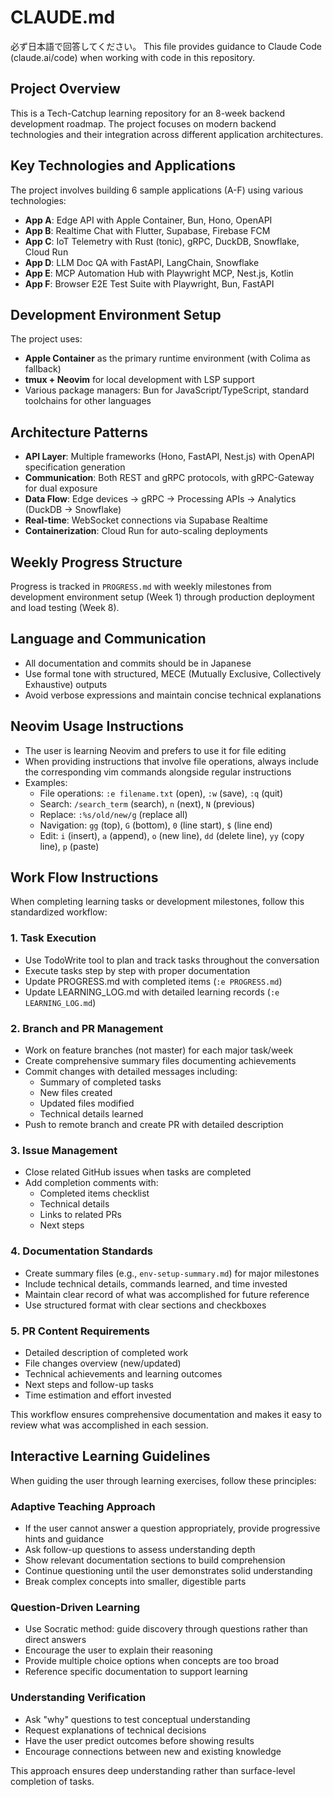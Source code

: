 # CLAUDE.md

必ず日本語で回答してください。
This file provides guidance to Claude Code (claude.ai/code) when working with code in this repository.

## Project Overview

This is a Tech-Catchup learning repository for an 8-week backend development roadmap. The project focuses on modern backend technologies and their integration across different application architectures.

## Key Technologies and Applications

The project involves building 6 sample applications (A-F) using various technologies:

- **App A**: Edge API with Apple Container, Bun, Hono, OpenAPI
- **App B**: Realtime Chat with Flutter, Supabase, Firebase FCM
- **App C**: IoT Telemetry with Rust (tonic), gRPC, DuckDB, Snowflake, Cloud Run
- **App D**: LLM Doc QA with FastAPI, LangChain, Snowflake
- **App E**: MCP Automation Hub with Playwright MCP, Nest.js, Kotlin
- **App F**: Browser E2E Test Suite with Playwright, Bun, FastAPI

## Development Environment Setup

The project uses:

- **Apple Container** as the primary runtime environment (with Colima as fallback)
- **tmux + Neovim** for local development with LSP support
- Various package managers: Bun for JavaScript/TypeScript, standard toolchains for other languages

## Architecture Patterns

- **API Layer**: Multiple frameworks (Hono, FastAPI, Nest.js) with OpenAPI specification generation
- **Communication**: Both REST and gRPC protocols, with gRPC-Gateway for dual exposure
- **Data Flow**: Edge devices → gRPC → Processing APIs → Analytics (DuckDB → Snowflake)
- **Real-time**: WebSocket connections via Supabase Realtime
- **Containerization**: Cloud Run for auto-scaling deployments

## Weekly Progress Structure

Progress is tracked in `PROGRESS.md` with weekly milestones from development environment setup (Week 1) through production deployment and load testing (Week 8).

## Language and Communication

- All documentation and commits should be in Japanese
- Use formal tone with structured, MECE (Mutually Exclusive, Collectively Exhaustive) outputs
- Avoid verbose expressions and maintain concise technical explanations

## Neovim Usage Instructions

- The user is learning Neovim and prefers to use it for file editing
- When providing instructions that involve file operations, always include the corresponding vim commands alongside regular instructions
- Examples:
  - File operations: `:e filename.txt` (open), `:w` (save), `:q` (quit)
  - Search: `/search_term` (search), `n` (next), `N` (previous)
  - Replace: `:%s/old/new/g` (replace all)
  - Navigation: `gg` (top), `G` (bottom), `0` (line start), `$` (line end)
  - Edit: `i` (insert), `a` (append), `o` (new line), `dd` (delete line), `yy` (copy line), `p` (paste)

## Work Flow Instructions

When completing learning tasks or development milestones, follow this standardized workflow:

### 1. Task Execution
- Use TodoWrite tool to plan and track tasks throughout the conversation
- Execute tasks step by step with proper documentation
- Update PROGRESS.md with completed items (`:e PROGRESS.md`)
- Update LEARNING_LOG.md with detailed learning records (`:e LEARNING_LOG.md`)

### 2. Branch and PR Management
- Work on feature branches (not master) for each major task/week
- Create comprehensive summary files documenting achievements
- Commit changes with detailed messages including:
  - Summary of completed tasks
  - New files created
  - Updated files modified
  - Technical details learned
- Push to remote branch and create PR with detailed description

### 3. Issue Management
- Close related GitHub issues when tasks are completed
- Add completion comments with:
  - Completed items checklist
  - Technical details
  - Links to related PRs
  - Next steps

### 4. Documentation Standards
- Create summary files (e.g., `env-setup-summary.md`) for major milestones
- Include technical details, commands learned, and time invested
- Maintain clear record of what was accomplished for future reference
- Use structured format with clear sections and checkboxes

### 5. PR Content Requirements
- Detailed description of completed work
- File changes overview (new/updated)
- Technical achievements and learning outcomes
- Next steps and follow-up tasks
- Time estimation and effort invested

This workflow ensures comprehensive documentation and makes it easy to review what was accomplished in each session.

## Interactive Learning Guidelines

When guiding the user through learning exercises, follow these principles:

### Adaptive Teaching Approach
- If the user cannot answer a question appropriately, provide progressive hints and guidance
- Ask follow-up questions to assess understanding depth
- Show relevant documentation sections to build comprehension
- Continue questioning until the user demonstrates solid understanding
- Break complex concepts into smaller, digestible parts

### Question-Driven Learning
- Use Socratic method: guide discovery through questions rather than direct answers
- Encourage the user to explain their reasoning
- Provide multiple choice options when concepts are too broad
- Reference specific documentation to support learning

### Understanding Verification
- Ask "why" questions to test conceptual understanding
- Request explanations of technical decisions
- Have the user predict outcomes before showing results
- Encourage connections between new and existing knowledge

This approach ensures deep understanding rather than surface-level completion of tasks.
